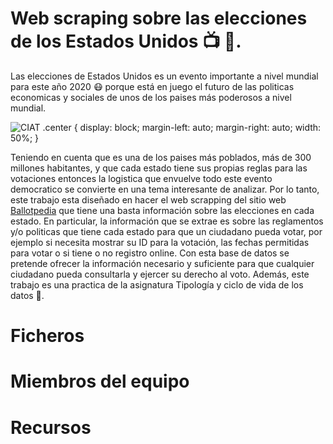 # Web scraping sobre las elecciones de los Estados Unidos :tv: :newspaper:.

Las elecciones de Estados Unidos es un evento importante a nivel mundial para este año 2020 :mask: porque está en juego el futuro de las politicas economicas y sociales de unos de los paises más poderosos a nivel mundial. 

<img src="https://ichef.bbci.co.uk/news/240/cpsprodpb/1340C/production/_114606887_index_promo_simple_guide_976_v7.png" alt="CIAT" id="logo" data-height-percentage="100" data-actual-width="140" data-actual-height="55" class="center">
.center {
  display: block;
  margin-left: auto;
  margin-right: auto;
  width: 50%;
}

Teniendo en cuenta que es una de los paises más poblados, más de 300 millones habitantes, y que cada estado tiene sus propias reglas para las votaciones entonces la logistica que envuelve todo este evento democratico se convierte en una tema interesante de analizar. Por lo tanto, este trabajo esta diseñado en hacer el web scrapping del sitio web [Ballotpedia](https://ballotpedia.org/Voter_registration) que tiene una basta información sobre las elecciones en cada estado. En particular, la información que se extrae es sobre las reglamentos y/o politicas que tiene cada estado para que un ciudadano pueda votar, por ejemplo si necesita mostrar su ID para la votación, las fechas permitidas para votar o si tiene o no registro online. Con esta base de datos se pretende ofrecer la información necesario y suficiente para que cualquier ciudadano pueda consultarla y ejercer su derecho al voto. Además, este trabajo es una practica de la asignatura Tipología y ciclo de vida de los datos :pencil:.


# Ficheros

# Miembros del equipo

# Recursos


